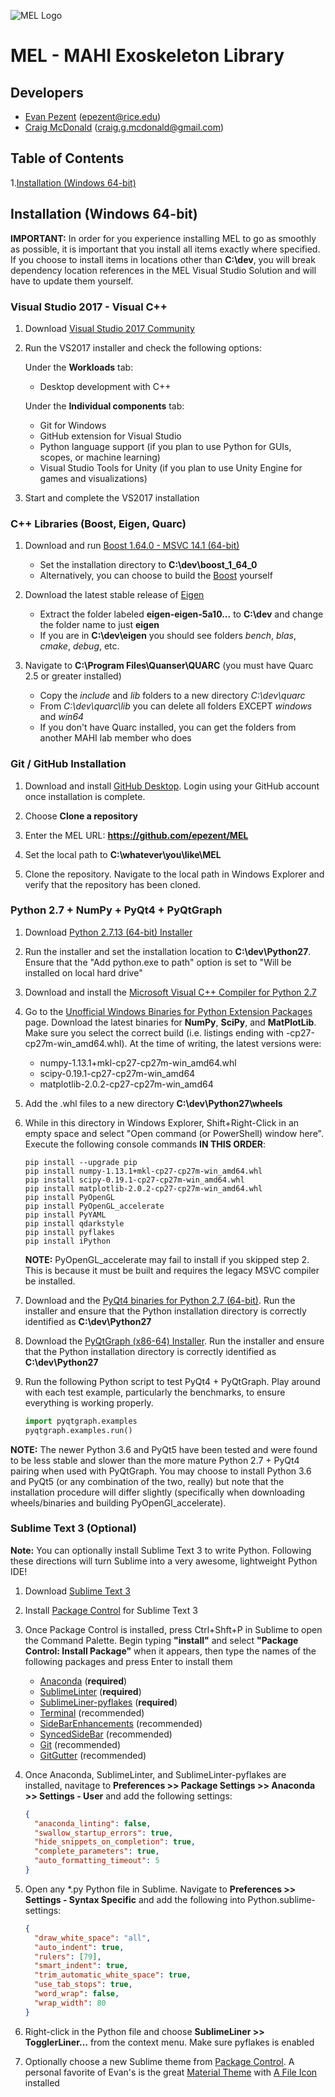 
![MEL Logo](https://raw.githubusercontent.com/epezent/MEL/master/logo.png)

# MEL - MAHI Exoskeleton Library

## Developers

- [Evan Pezent](http://evanpezent.com) (epezent@rice.edu)
- [Craig McDonald](http://craiggmcdonald.com/) (craig.g.mcdonald@gmail.com)

## Table of Contents

1.[Installation (Windows 64-bit)](#installation-windows-64-bit)

## Installation (Windows 64-bit)

**IMPORTANT:** In order for you experience installing MEL to go as smoothly as possible, it is important that you install all items exactly where specified. If you choose to install items in locations other than **C:\dev**, you will break dependency location references in the MEL Visual Studio Solution and will have to update them yourself.

###  Visual Studio 2017 - Visual C++

1. Download [Visual Studio 2017 Community](https://www.visualstudio.com/)

2. Run the VS2017 installer and check the following options:

    Under the **Workloads** tab:

    - Desktop development with C++

    Under the **Individual components** tab:

    - Git for Windows
    - GitHub extension for Visual Studio
    - Python language support (if you plan to use Python for GUIs, scopes, or machine learning)
    - Visual Studio Tools for Unity (if you plan to use Unity Engine for games and visualizations)

3. Start and complete the VS2017 installation

###   C++ Libraries (Boost, Eigen, Quarc)

1. Download and run [Boost 1.64.0 - MSVC 14.1 (64-bit)](https://sourceforge.net/projects/boost/files/boost-binaries/1.64.0/boost_1_64_0-msvc-14.1-64.exe/download)

    - Set the installation directory to **C:\dev\boost\_1\_64\_0**
    - Alternatively, you can choose to build the [Boost](http://www.boost.org/) yourself

2. Download the latest stable release of [Eigen](http://eigen.tuxfamily.org/index.php?title=Main_Page)

    - Extract the folder labeled **eigen-eigen-5a10...** to **C:\dev** and change the folder name to just **eigen**
    - If you are in **C:\dev\eigen** you should see folders *bench*, *blas*, *cmake*, *debug*, etc.

3. Navigate to **C:\Program Files\Quanser\QUARC** (you must have Quarc 2.5 or greater installed)

    - Copy the *include* and *lib* folders to a new directory *C:\dev\quarc*
    - From *C:\dev\quarc\lib* you can delete all folders EXCEPT *windows* and *win64*
    - If you don't have Quarc installed, you can get the folders from another MAHI lab member who does

###   Git / GitHub Installation

1. Download and install [GitHub Desktop](https://desktop.github.com/). Login using your GitHub account once installation is complete.

2. Choose **Clone a repository**

3. Enter the MEL URL: **https://github.com/epezent/MEL**

4. Set the local path to **C:\whatever\you\like\MEL**

3. Clone the repository. Navigate to the local path in Windows Explorer and verify that the repository has been cloned.

###   Python 2.7 + NumPy + PyQt4 + PyQtGraph

1. Download [Python 2.7.13 (64-bit) Installer](https://www.python.org/downloads/release/python-2713/)

2. Run the installer and set the installation location to **C:\dev\Python27**. Ensure that the "Add python.exe to path" option is set to "Will be installed on local hard drive"

3. Download and install the [Microsoft Visual C++ Compiler for Python 2.7](https://www.microsoft.com/en-us/download/details.aspx?id=44266)

4. Go to the [Unofficial Windows Binaries for Python Extension Packages](http://www.lfd.uci.edu/~gohlke/pythonlibs/) page. Download the latest binaries for **NumPy**, **SciPy**, and **MatPlotLib**. Make sure you select the correct build (i.e. listings ending with -cp27-cp27m-win\_amd64.whl). At the time of writing, the latest versions were:

    - numpy-1.13.1+mkl-cp27-cp27m-win_amd64.whl
    - scipy-0.19.1-cp27-cp27m-win_amd64
    - matplotlib-2.0.2-cp27-cp27m-win_amd64

5. Add the .whl files to a new directory **C:\dev\Python27\wheels**

6. While in this directory in Windows Explorer, Shift+Right-Click in an empty space and select "Open command (or PowerShell) window here". Execute the following console commands **IN THIS ORDER**:

   ```
   pip install --upgrade pip
   pip install numpy-1.13.1+mkl-cp27-cp27m-win_amd64.whl
   pip install scipy-0.19.1-cp27-cp27m-win_amd64.whl
   pip install matplotlib-2.0.2-cp27-cp27m-win_amd64.whl
   pip install PyOpenGL
   pip install PyOpenGL_accelerate
   pip install PyYAML
   pip install qdarkstyle
   pip install pyflakes
   pip install iPython
   ```

   **NOTE:** PyOpenGL_accelerate may fail to install if you skipped step 2. This is because it must be built and requires the legacy MSVC compiler be installed.

7. Download and the [PyQt4 binaries for Python 2.7 (64-bit)](https://sourceforge.net/projects/pyqt/files/PyQt4/PyQt-4.11.4/PyQt4-4.11.4-gpl-Py2.7-Qt4.8.7-x64.exe/download?use_mirror=managedway&r=https%3A%2F%2Fsourceforge.net%2Fprojects%2Fpyqt%2Ffiles%2FPyQt4%2FPyQt-4.11.4%2F&use_mirror=managedway). Run the installer and ensure that the Python installation directory is correctly identified as **C:\dev\Python27**

8. Download the [PyQtGraph (x86-64) Installer](http://www.pyqtgraph.org/). Run the installer and ensure that the Python installation directory is correctly identified as **C:\dev\Python27**

9. Run the following Python script to test PyQt4 + PyQtGraph. Play around with each test example, particularly the benchmarks, to ensure everything is working properly.

    ```python
    import pyqtgraph.examples
    pyqtgraph.examples.run()
    ```

**NOTE:** The newer Python 3.6 and PyQt5 have been tested and were found to be less stable and slower than the more mature Python 2.7 + PyQt4 pairing when used with PyQtGraph. You may choose to install Python 3.6 and PyQt5 (or any combination of the two, really) but note that the installation procedure will differ slightly (specifically when downloading wheels/binaries and building PyOpenGl_accelerate).


### Sublime Text 3 (Optional)

**Note:** You can optionally install Sublime Text 3 to write Python. Following these directions will turn Sublime into a very awesome, lightweight Python IDE!

1. Download [Sublime Text 3](https://www.sublimetext.com/)

2. Install [Package Control](https://packagecontrol.io/installation) for Sublime Text 3

3. Once Package Control is installed, press Ctrl+Shft+P in Sublime to open the Command Palette. Begin typing **"install"** and select **"Package Control: Install Package"** when it appears, then type the names of the following packages and press Enter to install them

    - [Anaconda](https://packagecontrol.io/packages/Anaconda) (**required**)
    - [SublimeLinter](https://packagecontrol.io/packages/SublimeLinter) (**required**)
    - [SublimeLiner-pyflakes](https://packagecontrol.io/packages/SublimeLinter-pyflakes) (**required**)
    - [Terminal](https://packagecontrol.io/packages/Terminal) (recommended)
    - [SideBarEnhancements](https://packagecontrol.io/packages/SideBarEnhancements) (recommended)
    - [SyncedSideBar](https://packagecontrol.io/packages/SyncedSideBar) (recommended)
    - [Git](https://packagecontrol.io/packages/Git) (recommended)
    - [GitGutter](https://packagecontrol.io/packages/GitGutter) (recommended)

4. Once Anaconda, SublimeLinter, and SublimeLinter-pyflakes are installed, navitage to **Preferences >> Package Settings >> Anaconda >> Settings - User** and add the following settings:

    ```json
    {
      "anaconda_linting": false,
      "swallow_startup_errors": true,
      "hide_snippets_on_completion": true,
      "complete_parameters": true,
      "auto_formatting_timeout": 5
    }
    ```

5. Open any *.py Python file in Sublime. Navigate to **Preferences >> Settings - Syntax Specific** and add the following into Python.sublime-settings:

    ```json
    {
      "draw_white_space": "all",
      "auto_indent": true,
      "rulers": [79],
      "smart_indent": true,
      "trim_automatic_white_space": true,
      "use_tab_stops": true,
      "word_wrap": false,
      "wrap_width": 80
    }
    ```

6. Right-click in the Python file and choose **SublimeLiner >> TogglerLiner...** from the context menu. Make sure pyflakes is enabled

7. Optionally choose a new Sublime theme from [Package Control](https://packagecontrol.io/). A personal favorite of Evan's is the great [Material Theme](https://packagecontrol.io/packages/Material%20Theme) with [A File Icon](https://packagecontrol.io/packages/A%20File%20Icon) installed



